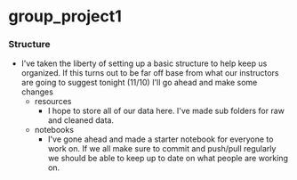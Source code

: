 # group_project1
### Structure
* I've taken the liberty of setting up a basic structure to help keep us organized. If this turns out to be far off base from what our instructors are going to suggest tonight (11/10) I'll go ahead and make some changes
  * resources
    * I hope to store all of our data here. I've made sub folders for raw and cleaned data.
  * notebooks
    * I've gone ahead and made a starter notebook for everyone to work on. If we all make sure to commit and push/pull regularly we should be able to keep up to date on what people are working on.
